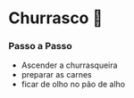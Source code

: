 #  Churrasco :meat_on_bone:

### Passo a Passo

- Ascender a churrasqueira
- preparar as carnes
- ficar de olho no pão de alho

